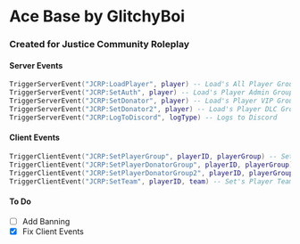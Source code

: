 # Ace Base by GlitchyBoi
### Created for Justice Community Roleplay

#### Server Events
```lua
TriggerServerEvent("JCRP:LoadPlayer", player) -- Load's All Player Groups
TriggerServerEvent("JCRP:SetAuth", player) -- Load's Player Admin Groups
TriggerServerEvent("JCRP:SetDonator", player) -- Load's Player VIP Groups
TriggerServerEvent("JCRP:SetDonator2", player) -- Load's Player DLC Groups
TriggerServerEvent("JCRP:LogToDiscord", logType) -- Logs to Discord
```

#### Client Events
```lua
TriggerClientEvent("JCRP:SetPlayerGroup", playerID, playerGroup) -- Set's Player Admin Group {DONT MESS WITH THIS}
TriggerClientEvent("JCRP:SetPlayerDonatorGroup", playerID, playerGroup) -- Set's Player VIP Group {DONT MESS WITH THIS}
TriggerClientEvent("JCRP:SetPlayerDonatorGroup2", playerID, playerGroup) -- Set's Player VIP Group {DONT MESS WITH THIS}
TriggerClientEvent("JCRP:SetTeam", playerID, team) -- Set's Player Team
```

#### To Do
- [ ] Add Banning
- [x] Fix Client Events
